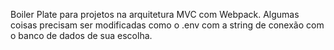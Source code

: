 Boiler Plate para projetos na arquitetura MVC com Webpack. 
Algumas coisas precisam ser modificadas como o .env com a string de conexão com o banco de dados de sua escolha.